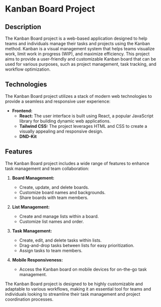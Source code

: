 # Kanban Board Project

## Description

The Kanban Board project is a web-based application designed to help teams and individuals manage their tasks and projects using the Kanban method. Kanban is a visual management system that helps teams visualize work, limit work in progress (WIP), and maximize efficiency. This project aims to provide a user-friendly and customizable Kanban board that can be used for various purposes, such as project management, task tracking, and workflow optimization.

## Technologies

The Kanban Board project utilizes a stack of modern web technologies to provide a seamless and responsive user experience:

- **Frontend:**
  - **React:** The user interface is built using React, a popular JavaScript library for building dynamic web applications.
  - **Tailwind CSS:** The project leverages HTML and CSS to create a visually appealing and responsive design.
  - **DND-Kit** 

## Features

The Kanban Board project includes a wide range of features to enhance task management and team collaboration:

1. **Board Management:**
   - Create, update, and delete boards.
   - Customize board names and backgrounds.
   - Share boards with team members.

2. **List Management:**
   - Create and manage lists within a board.
   - Customize list names and order.

3. **Task Management:**
   - Create, edit, and delete tasks within lists.
   - Drag-and-drop tasks between lists for easy prioritization.
   - Assign tasks to team members.

4. **Mobile Responsiveness:**
   - Access the Kanban board on mobile devices for on-the-go task management.

The Kanban Board project is designed to be highly customizable and adaptable to various workflows, making it an essential tool for teams and individuals looking to streamline their task management and project coordination processes.
